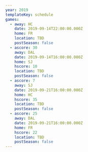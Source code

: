 ```yaml
---
year: 2019
templateKey: schedule
games:
  - away: HC
    date: 2019-09-14T22:00:00.000Z
    home: FR
    location: TBD
    postSeason: false
  - ascore: 30
    away: DAL
    date: 2019-09-14T16:00:00.000Z
    home: SJ
    hscore: 10
    location: TBD
    postSeason: false
  - ascore: 7
    away: SJ
    date: 2019-09-21T16:00:00.000Z
    home: HC
    hscore: 35
    location: TBD
    postSeason: false
  - ascore: 25
    away: DAL
    date: 2019-09-21T16:00:00.000Z
    home: FR
    hscore: 22
    location: TBD
    postSeason: false
---
```


